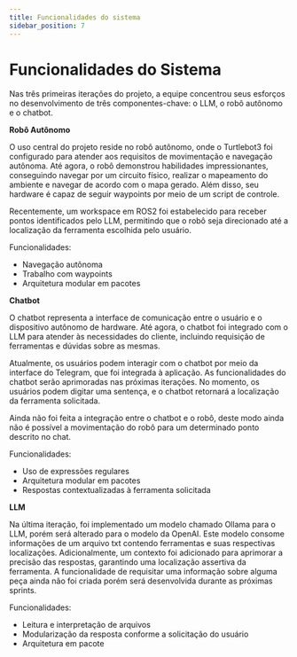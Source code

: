 ```yaml
---
title: Funcionalidades do sistema
sidebar_position: 7
---
```


# Funcionalidades do Sistema

Nas três primeiras iterações do projeto, a equipe concentrou seus esforços no desenvolvimento de três componentes-chave: o LLM, o robô autônomo e o chatbot.


**Robô Autônomo**

O uso central do projeto reside no robô autônomo, onde o Turtlebot3 foi configurado para atender aos requisitos de movimentação e navegação autônoma. Até agora, o robô demonstrou habilidades impressionantes, conseguindo navegar por um circuito físico, realizar o mapeamento do ambiente e navegar de acordo com o mapa gerado. Além disso, seu hardware é capaz de seguir waypoints por meio de um script de controle.

Recentemente, um workspace em ROS2 foi estabelecido para receber pontos identificados pelo LLM, permitindo que o robô seja direcionado até a localização da ferramenta escolhida pelo usuário.

Funcionalidades:
- Navegação autônoma
- Trabalho com waypoints
- Arquitetura modular em pacotes

**Chatbot**

O chatbot representa a interface de comunicação entre o usuário e o dispositivo autônomo de hardware. Até agora, o chatbot foi integrado com o LLM para atender às necessidades do cliente, incluindo requisição de ferramentas e dúvidas sobre as mesmas.

Atualmente, os usuários podem interagir com o chatbot por meio da interface do Telegram, que foi integrada à aplicação. As funcionalidades do chatbot serão aprimoradas nas próximas iterações. No momento, os usuários podem digitar uma sentença, e o chatbot retornará a localização da ferramenta solicitada.

Ainda não foi feita a integração entre o chatbot e o robô, deste modo ainda não é possível a movimentação do robô para um determinado ponto descrito no chat.

Funcionalidades:
- Uso de expressões regulares
- Arquitetura modular em pacotes
- Respostas contextualizadas à ferramenta solicitada

**LLM**

Na última iteração, foi implementado um modelo chamado Ollama para o LLM, porém será alterado para o modelo da OpenAI. Este modelo consome informações de um arquivo txt contendo ferramentas e suas respectivas localizações. Adicionalmente, um contexto foi adicionado para aprimorar a precisão das respostas, garantindo uma localização assertiva da ferramenta. A funcionalidade de requisitar uma informação sobre alguma peça ainda não foi criada porém será desenvolvida durante as próximas sprints.



Funcionalidades:
- Leitura e interpretação de arquivos
- Modularização da resposta conforme a solicitação do usuário
- Arquitetura em pacote
